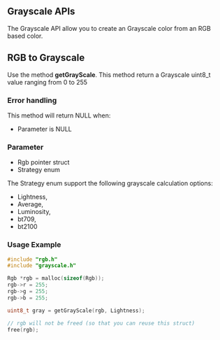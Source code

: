 ## Grayscale APIs

The Grayscale API allow you to create an Grayscale color from an RGB based color.

## RGB to Grayscale

Use the method **getGrayScale**. This method return a Grayscale uint8_t value ranging from 0 to 255

### Error handling

This method will return NULL when:

- Parameter is NULL

### Parameter

- Rgb pointer struct
- Strategy enum

The Strategy enum support the following grayscale calculation options:

- Lightness,
- Average,
- Luminosity,
- bt709,
- bt2100

### Usage Example

```c
#include "rgb.h"
#include "grayscale.h"

Rgb *rgb = malloc(sizeof(Rgb));
rgb->r = 255;
rgb->g = 255;
rgb->b = 255;

uint8_t gray = getGrayScale(rgb, Lightness);

// rgb will not be freed (so that you can reuse this struct)
free(rgb);
```